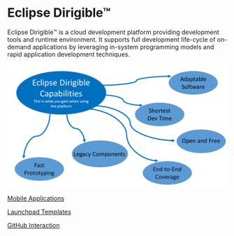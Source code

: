 # Eclipse Dirigible™

Eclipse Dirigible™ is a cloud development platform providing development tools and runtime environment. It supports full development life-cycle of on-demand applications by leveraging in-system programming models and rapid application development techniques.

![Logo](Presentation1_002.png)



[Mobile Applications](https://github.com/dirigiblelabs/curriculum/blob/master/DanielaLozanova/Dirigible%20-%20Mobile%20Applications.md)

[Launchpad Templates](https://github.com/dirigiblelabs/curriculum/blob/master/DanielaLozanova/Eclipse%20Dirigible%20-%20Launchpad%20Templates.md)

[GitHub Interaction](https://github.com/dirigiblelabs/curriculum/blob/master/DanielaLozanova/Eclipse%20Dirigible%20-%20GitHub%20Interaction.md)
